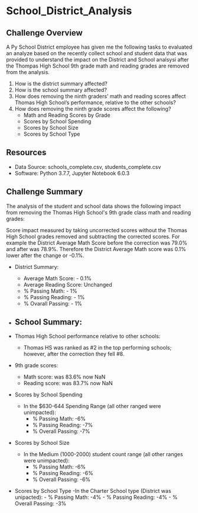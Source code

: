 # School_District_Analysis


## Challenge Overview
A Py School District employee has given me the following tasks to evaluated an analyze based on the recently collect school and student data that was provided to understand the impact on the District and School analsysi after the Thompas High School 9th grade math and reading grades are removed from the analysis.

1) How is the district summary affected?
2) How is the school summary affected?
3) How does removing the ninth graders’ math and reading scores affect Thomas High School’s
performance, relative to the other schools?
4) How does removing the ninth grade scores affect the following?
    - Math and Reading Scores by Grade
    - Scores by School Spending
    - Scores by School Size
    - Scores by School Type

## Resources
- Data Source:  schools_complete.csv, students_complete.csv
- Software:  Python 3.7.7, Jupyter Notebook 6.0.3

## Challenge Summary
The analysis of the student and school data shows the following impact from removing the Thomas High School's 9th grade class math and reading grades:

Score impact measured by taking uncorrected scores without the Thomas High School grades removed and subtracting the corrected scores.  For example the District Average Math Score before the correction was 79.0% and after was 78.9%.  Therefore the District Average Math score was 0.1% lower after the change or -0.1%.

- District Summary: 
    - Average Math Score: - 0.1%
    - Average Reading Score: Unchanged
    - % Passing Math: - 1%
    - % Passing Reading: - 1%
    - % Ovarall Passing: - 1%

- School Summary:
    - 

- Thomas High School performance relative to other schools:
    - Thomas HS was ranked as #2 in the top performing schools; however, after the correction they fell #8.

- 9th grade scores:
    - Math score:  was 83.6% now NaN
    - Reading score: was 83.7% now NaN

- Scores by School Spending
    - In the $630-644 Spending Range (all other ranged were unimpacted):
        - % Passing Math:  -6%
        - % Passing Reading:  -7%
        - % Overall Passing:  -7%

- Scores by School Size
    -  In the Medium (1000-2000) student count range (all other ranges were unimpacted):
        - % Passing Math:  -6%
        - % Passing Reading:  -6%
        - % Overall Passing:  -6%       

- Scores by School Type
    -In the Charter School type (District was unipacted):
        - % Passing Math:  -4%
        - % Passing Reading:  -4%
        - % Overall Passing:  -3%              
